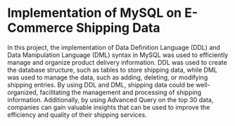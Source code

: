 # Implementation of MySQL on E-Commerce Shipping Data
In this project, the implementation of Data Definition Language (DDL) and Data Manipulation Language (DML) syntax in MySQL was used to efficiently manage and organize product delivery information. DDL was used to create the database structure, such as tables to store shipping data, while DML was used to manage the data, such as adding, deleting, or modifying shipping entries. By using DDL and DML, shipping data could be well-organized, facilitating the management and processing of shipping information.
Additionally, by using Advanced Query on the top 30 data, companies can gain valuable insights that can be used to improve the efficiency and quality of their shipping services.

